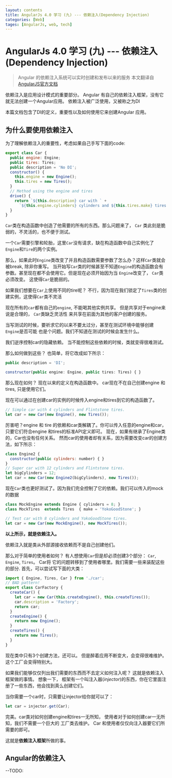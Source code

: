```yaml
---
layout: contents
title: AngularJs 4.0 学习 (九) --- 依赖注入(Dependency Injection)
categories: [Web]
tages: [AngularJs, web, tech]
---
```

# AngularJs 4.0 学习 (九) --- 依赖注入(Dependency Injection)

> Angular 的依赖注入系统可以实时创建和发布以来的服务 本文翻译自[AngularJS官方文档](https://angular.io/docs/ts/latest/guide/dependency-injection.html)

依赖注入是应用设计模式的重要部分。 Angular 有自己的依赖注入框架，没有它就无法创建一个Angular应用。 依赖注入被广泛使用，又被称之为DI

本篇文档包含了DI的定义，重要性以及如何使用它来创建Angular 应用。

## 为什么要使用依赖注入

为了理解依赖注入的重要性，考虑如果自己手写下面的code:

```javascript
export class Car {
  public engine: Engine;
  public tires: Tires;
  public description = 'No DI';
  constructor() {
    this.engine = new Engine();
    this.tires = new Tires();
  }
  // Method using the engine and tires
  drive() {
    return `${this.description} car with ` +
      `${this.engine.cylinders} cylinders and ${this.tires.make} tires.`;
  }
}
```

`Car`类在构造函数中创造了他需要的所有的东西。那么问题来了， `Car` 类此刻是脆弱的，不灵活的，也不便于测试。

一个`Car`需要引擎和轮胎，这里`Car`没有请求，缺在构造函数中自己实例化了`Engine`和`Tire`的两个实例。

那么，如果此时`Engine`类改变了并且构造函数需要参数了怎么办？这样`Car`类就会被break, 除非你重写。 
当开始写`Car`类的时候甚至不知道`Engine`的构造函数会有参数。甚至现在都不会使用它。但是现在必须开始因为当
`Engine`改变了， `Car`类必须改变。 这使得`Car`是脆弱的。

如果我们想要在`Car`上使用不同的tire呢？ 不行，因为现在我们锁定了`Tires`类的创建实例，这使得`Car`类不灵活

现在所有的`car`都有自己的`engine`, 不能喝其他实例共享。 但是共享对于engine来说是合理的， `Car`类缺乏灵活性
来共享在前面为其他的客户创建的服务。

当写测试的时候，要祈求它的以来不要太过分，甚至在测试环境中能够创建`Engine`是否可能
也是个问题。我们不知道在测试的时候会发生什么。

我们逆序控制car的隐藏依赖。 当不能控制这些依赖的时候，类就变得很难测试。

那么如何做到这些？ 也简单，将它改成如下所示：

```javascript
public description = 'DI';

constructor(public engine: Engine, public tires: Tires) { }
```

那么现在如何？ 现在以来的定义在构造函数中。 car现在不在自己创建engine 和 tires, 只是使用它们。

现在可以通过在创建car的实例的时候传入engine和tires到它的构造函数了。

```javascript
// Simple car with 4 cylinders and Flintstone tires.
let car = new Car(new Engine(), new Tires());
```

厉害吧？engine 和 tire 的依赖和car类解耦了。你可以传入任意的engine和car，只要它们符合engine 和tires的标准API定义即可。
现在，如果有继承了Engine类的，Car也没有任何关系。 然而car的使用者却有关系，因为需要改变car的创建方法，如下所示：

```javascript
class Engine2 {
  constructor(public cylinders: number) { }
}
// Super car with 12 cylinders and Flintstone tires.
let bigCylinders = 12;
let car = new Car(new Engine2(bigCylinders), new Tires());
```

现在`Car`类也更好测试了。因为我们完全控制了它的依赖。我们可以传入的mock的数据

```javascript
class MockEngine extends Engine { cylinders = 8; }
class MockTires  extends Tires  { make = 'YokoGoodStone'; }

// Test car with 8 cylinders and YokoGoodStone tires.
let car = new Car(new MockEngine(), new MockTires());
```
**以上所示，就是依赖注入。**

依赖注入就是类从外部源接收依赖而不是自己创建他们。

那么对于简单的使用者如何？ 有人想使用`Car`但是却必须创建3个部分： `Car`, `Engine`, `Tires`。 Car将
它的问题转移到了使用者哪里。我们需要一些来装配这些的部分. 首先，可以尝试写下面的大类：

```javascript
import { Engine, Tires, Car } from './car';
// BAD pattern!
export class CarFactory {
  createCar() {
    let car = new Car(this.createEngine(), this.createTires());
    car.description = 'Factory';
    return car;
  }
  createEngine() {
    return new Engine();
  }
  createTires() {
    return new Tires();
  }
}
```
现在类中只有3个创建方法，还可以。 但是醉着应用不断变大，会变得很难维护。这个工厂会变得特别大。

如果我们能够仅仅列出我们需要的东西而不去定义如何注入呢？ 这就是依赖注入框架做的事情。 想象一下，
框架有一个叫注入器(*injector*)的东西，你在它里面注册了一些东西，他会找到真么创建它们。

当你需要一个car时，只需要让injector给你就可以了：

```javascript
let car = injector.get(Car);
```

完美。car类对如何创建engine和tires一无所知， 使用者对于如何创建car一无所知，我们不需要一个巨大的
工厂类去维护。 Car 和使用者仅仅向注入器要它们所需要的即可。

这就是**依赖注入框架**所做的事。

## Angular的依赖注入

--TODO:

